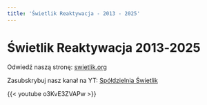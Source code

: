 ```yaml
---
title: 'Świetlik Reaktywacja - 2013 - 2025'
---
```


# Świetlik Reaktywacja 2013&#x2011;2025

Odwiedź naszą stronę: [swietlik.org](https://swietlik.org "Świetlik")

Zasubskrybuj nasz kanał na YT: [Spółdzielnia Świetlik](https://www.youtube.com/@spodzielniaswietlik "Świetlik YT")

{{< youtube o3KvE3ZVAPw >}}